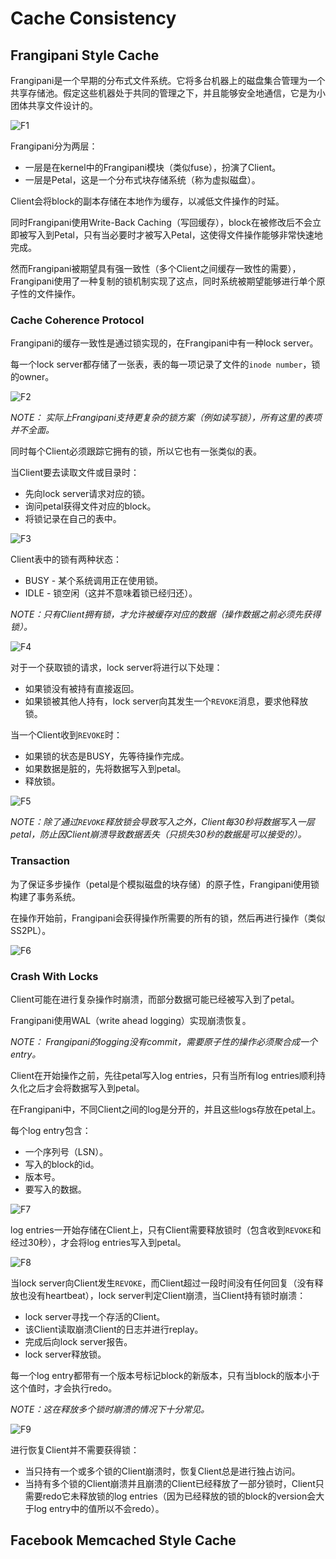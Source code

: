 # Cache Consistency

## Frangipani Style Cache

Frangipani是一个早期的分布式文件系统。它将多台机器上的磁盘集合管理为一个共享存储池。假定这些机器处于共同的管理之下，并且能够安全地通信，它是为小团体共享文件设计的。

![F1](./F1.jpg)

Frangipani分为两层：
* 一层是在kernel中的Frangipani模块（类似fuse），扮演了Client。
* 一层是Petal，这是一个分布式块存储系统（称为虚拟磁盘）。

Client会将block的副本存储在本地作为缓存，以减低文件操作的时延。

同时Frangipani使用Write-Back Caching（写回缓存），block在被修改后不会立即被写入到Petal，只有当必要时才被写入Petal，这使得文件操作能够非常快速地完成。

然而Frangipani被期望具有强一致性（多个Client之间缓存一致性的需要），Frangipani使用了一种复制的锁机制实现了这点，同时系统被期望能够进行单个原子性的文件操作。

### Cache Coherence Protocol

Frangipani的缓存一致性是通过锁实现的，在Frangipani中有一种lock server。

每一个lock server都存储了一张表，表的每一项记录了文件的`inode number`，锁的owner。

![F2](./F2.jpg)

*NOTE： 实际上Frangipani支持更复杂的锁方案（例如读写锁），所有这里的表项并不全面。*

同时每个Client必须跟踪它拥有的锁，所以它也有一张类似的表。

当Client要去读取文件或目录时：
* 先向lock server请求对应的锁。
* 询问petal获得文件对应的block。
* 将锁记录在自己的表中。

![F3](./F3.jpg)

Client表中的锁有两种状态：
* BUSY - 某个系统调用正在使用锁。
* IDLE - 锁空闲（这并不意味着锁已经归还）。

*NOTE：只有Client拥有锁，才允许被缓存对应的数据（操作数据之前必须先获得锁）。*

![F4](./F4.jpg)

对于一个获取锁的请求，lock server将进行以下处理：
* 如果锁没有被持有直接返回。
* 如果锁被其他人持有，lock server向其发生一个`REVOKE`消息，要求他释放锁。

当一个Client收到`REVOKE`时：
* 如果锁的状态是BUSY，先等待操作完成。
* 如果数据是脏的，先将数据写入到petal。
* 释放锁。

![F5](./F5.jpg)

*NOTE：除了通过`REVOKE`释放锁会导致写入之外，Client每30秒将数据写入一层petal，防止因Client崩溃导致数据丢失（只损失30秒的数据是可以接受的）。*

### Transaction

为了保证多步操作（petal是个模拟磁盘的块存储）的原子性，Frangipani使用锁构建了事务系统。

在操作开始前，Frangipani会获得操作所需要的所有的锁，然后再进行操作（类似SS2PL）。

![F6](./F6.jpg)

### Crash With Locks

Client可能在进行复杂操作时崩溃，而部分数据可能已经被写入到了petal。

Frangipani使用WAL（write ahead logging）实现崩溃恢复。

*NOTE： Frangipani的logging没有commit，需要原子性的操作必须聚合成一个entry。*

Client在开始操作之前，先往petal写入log entries，只有当所有log entries顺利持久化之后才会将数据写入到petal。

在Frangipani中，不同Client之间的log是分开的，并且这些logs存放在petal上。

每个log entry包含：
* 一个序列号（LSN）。
* 写入的block的id。
* 版本号。
* 要写入的数据。

![F7](./F7.jpg)

log entries一开始存储在Client上，只有Client需要释放锁时（包含收到`REVOKE`和经过30秒），才会将log entries写入到petal。

![F8](./F8.jpg)

当lock server向Client发生`REVOKE`，而Client超过一段时间没有任何回复（没有释放也没有heartbeat），lock server判定Client崩溃，当Client持有锁时崩溃：
* lock server寻找一个存活的Client。
* 该Client读取崩溃Client的日志并进行replay。
* 完成后向lock server报告。
* lock server释放锁。

每一个log entry都带有一个版本号标记block的新版本，只有当block的版本小于这个值时，才会执行redo。

*NOTE：这在释放多个锁时崩溃的情况下十分常见。*

![F9](./F9.jpg)

进行恢复Client并不需要获得锁：
* 当只持有一个或多个锁的Client崩溃时，恢复Client总是进行独占访问。
* 当持有多个锁的Client崩溃并且崩溃的Client已经释放了一部分锁时，Client只需要redo它未释放锁的log entries（因为已经释放的锁的block的version会大于log entry中的值所以不会redo）。

## Facebook Memcached Style Cache

